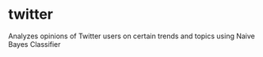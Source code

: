 # twitter

Analyzes opinions of Twitter users on certain trends and topics using Naive Bayes Classifier
